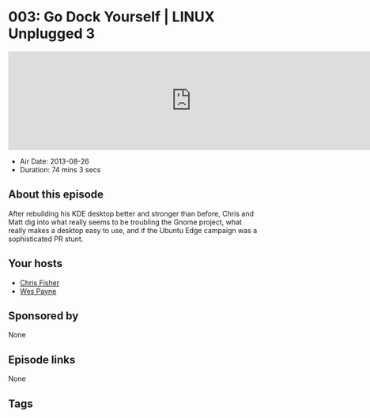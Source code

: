 # 003: Go Dock Yourself | LINUX Unplugged 3

<iframe src="https://player.fireside.fm/v2/RUkczH-V+vZ2wFCz3?theme=dark" width="740" height="200" frameborder="0" scrolling="no"></iframe>

* Air Date: 2013-08-26
* Duration: 74 mins 3 secs

## About this episode

After rebuilding his KDE desktop better and stronger than before, Chris and Matt dig into what really seems to be troubling the Gnome project, what really makes a desktop easy to use, and if the Ubuntu Edge campaign was a sophisticated PR stunt.

## Your hosts
* [Chris Fisher](https://linuxunplugged.com/hosts/chrislas)
* [Wes Payne](https://linuxunplugged.com/hosts/wes)

## Sponsored by

None



## Episode links

None



## Tags


